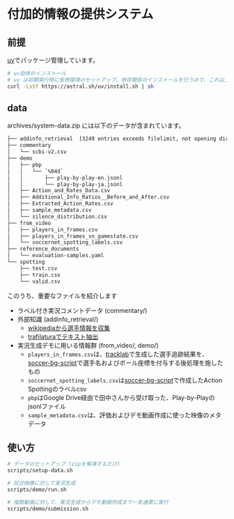# 付加的情報の提供システム

## 前提

[uv](https://github.com/astral-sh/uv)でパッケージ管理しています。

```bash
# uv自体のインストール
# uv は初期実行時に仮想環境のセットアップ、依存関係のインストールを行うので、これ以上やることはありません。(多分)
curl -LsSf https://astral.sh/uv/install.sh | sh
```

## data

archives/system-data.zip には以下のデータが含まれています。

```bash
├── addinfo_retrieval  [3249 entries exceeds filelimit, not opening dir]
├── commentary
│   └── scbi-v2.csv
├── demo
│   ├── pbp
│   │   └── `%04d`
│   │       ├── play-by-play-en.jsonl
│   │       └── play-by-play-ja.jsonl
│   ├── Action_and_Rates_Data.csv
│   ├── Additional_Info_Ratios__Before_and_After.csv
│   ├── Extracted_Action_Rates.csv
│   ├── sample_metadata.csv
│   └── silence_distribution.csv
├── from_video
│   ├── players_in_frames.csv
│   ├── players_in_frames_sn_gamestate.csv
│   └── soccernet_spotting_labels.csv
├── reference_documents
│   └── evaluation-samples.yaml
└── spotting
    ├── test.csv
    ├── train.csv
    └── valid.csv
```

このうち、重要なファイルを紹介します

- ラベル付き実況コメントデータ (commentary/)
- 外部知識 (addinfo_retrieval/)
  - [wikipediaから選手情報を収集](https://github.com/zaemon1251-hesty/sn-script/blob/dev/src/sn_script/download_articles.py)
  - [trafilaturaでテキスト抽出](https://github.com/zaemon1251-hesty/sn-script/blob/dev/src/sn_script/extract_text.py)
- 実況生成デモに用いる情報群 (from_video/, demo/)
  - `players_in_frames.csv`は、[tracklab](https://github.com/zaemon1251-hesty/tracklab)で生成した選手追跡結果を、[soccer-bg-script](https://github.com/zaemon1251-hesty/soccer-bg-script)で選手名およびボール座標を付与する後処理を施したもの
  - `soccernet_spotting_labels.csv`は[soccer-bg-script](https://github.com/zaemon1251-hesty/soccer-bg-script)で作成したAction Spottingのラベルcsv
  - `pbp`はGoogle Drive経由で田中さんから受け取った、Play-by-Playのjsonlファイル
  - `sample_metadata.csv`は、評価およびデモ動画作成に使った映像のメタデータ

## 使い方

```bash
# データのセットアップ (zipを解凍するだけ)
scripts/setup-data.sh

# 試合映像に対して実況生成
scripts/demo/run.sh

# 複数動画に対して、実況生成からデモ動画作成まで一気通貫に実行
scripts/demo/submission.sh
```
